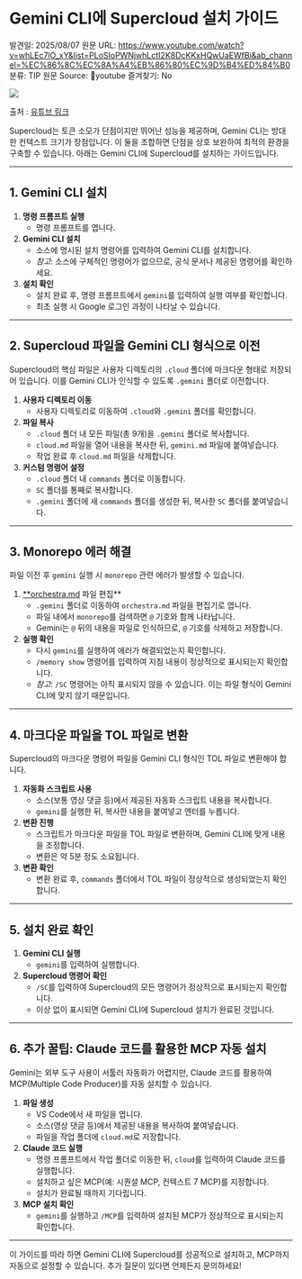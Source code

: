 # Gemini CLI에 Supercloud 설치 가이드

발견일: 2025/08/07
원문 URL: https://www.youtube.com/watch?v=whLEc7lO_xY&list=PLoSIoPWNjwhLctI2K8DcKKxHQwUaEWfBi&ab_channel=%EC%86%8C%EC%8A%A4%EB%86%80%EC%9D%B4%ED%84%B0
분류: TIP
원문 Source: 🔗youtube
즐겨찾기: No

![](https://i.ytimg.com/vi/whLEc7lO_xY/maxresdefault.jpg)

출처 : [유튜브 링크](https://www.youtube.com/watch?v=whLEc7lO_xY&list=PLoSIoPWNjwhLctI2K8DcKKxHQwUaEWfBi&ab_channel=%EC%86%8C%EC%8A%A4%EB%86%80%EC%9D%B4%ED%84%B0)

Supercloud는 토큰 소모가 단점이지만 뛰어난 성능을 제공하며, Gemini CLI는 방대한 컨텍스트 크기가 장점입니다. 이 둘을 조합하면 단점을 상호 보완하여 최적의 환경을 구축할 수 있습니다. 아래는 Gemini CLI에 Supercloud를 설치하는  가이드입니다.

---

## 1. Gemini CLI 설치

1. **명령 프롬프트 실행**
    - 명령 프롬프트를 엽니다.
2. **Gemini CLI 설치**
    - 소스에 명시된 설치 명령어를 입력하여 Gemini CLI를 설치합니다.
    - *참고*: 소스에 구체적인 명령어가 없으므로, 공식 문서나 제공된 명령어를 확인하세요.
3. **설치 확인**
    - 설치 완료 후, 명령 프롬프트에서 `gemini`를 입력하여 실행 여부를 확인합니다.
    - 최초 실행 시 Google 로그인 과정이 나타날 수 있습니다.

---

## 2. Supercloud 파일을 Gemini CLI 형식으로 이전

Supercloud의 핵심 파일은 사용자 디렉토리의 `.cloud` 폴더에 마크다운 형태로 저장되어 있습니다. 이를 Gemini CLI가 인식할 수 있도록 `.gemini` 폴더로 이전합니다.

1. **사용자 디렉토리 이동**
    - 사용자 디렉토리로 이동하여 `.cloud`와 `.gemini` 폴더를 확인합니다.
2. **파일 복사**
    - `.cloud` 폴더 내 모든 파일(총 9개)을 `.gemini` 폴더로 복사합니다.
    - `cloud.md` 파일을 열어 내용을 복사한 뒤, `gemini.md` 파일에 붙여넣습니다.
    - 작업 완료 후 `cloud.md` 파일을 삭제합니다.
3. **커스텀 명령어 설정**
    - `.cloud` 폴더 내 `commands` 폴더로 이동합니다.
    - `SC` 폴더를 통째로 복사합니다.
    - `.gemini` 폴더에 새 `commands` 폴더를 생성한 뒤, 복사한 `SC` 폴더를 붙여넣습니다.

---

## 3. Monorepo 에러 해결

파일 이전 후 `gemini` 실행 시 `monorepo` 관련 에러가 발생할 수 있습니다.

1. [**orchestra.md](http://orchestra.md/) 파일 편집**
    - `.gemini` 폴더로 이동하여 `orchestra.md` 파일을 편집기로 엽니다.
    - 파일 내에서 `monorepo`를 검색하면 `@` 기호와 함께 나타납니다.
    - Gemini는 `@` 뒤의 내용을 파일로 인식하므로, `@` 기호를 삭제하고 저장합니다.
2. **실행 확인**
    - 다시 `gemini`를 실행하여 에러가 해결되었는지 확인합니다.
    - `/memory show` 명령어를 입력하여 지침 내용이 정상적으로 표시되는지 확인합니다.
    - *참고*: `/SC` 명령어는 아직 표시되지 않을 수 있습니다. 이는 파일 형식이 Gemini CLI에 맞지 않기 때문입니다.

---

## 4. 마크다운 파일을 TOL 파일로 변환

Supercloud의 마크다운 명령어 파일을 Gemini CLI 형식인 TOL 파일로 변환해야 합니다.

1. **자동화 스크립트 사용**
    - 소스(보통 영상 댓글 등)에서 제공된 자동화 스크립트 내용을 복사합니다.
    - `gemini`를 실행한 뒤, 복사한 내용을 붙여넣고 엔터를 누릅니다.
2. **변환 진행**
    - 스크립트가 마크다운 파일을 TOL 파일로 변환하며, Gemini CLI에 맞게 내용을 조정합니다.
    - 변환은 약 5분 정도 소요됩니다.
3. **변환 확인**
    - 변환 완료 후, `commands` 폴더에서 TOL 파일이 정상적으로 생성되었는지 확인합니다.

---

## 5. 설치 완료 확인

1. **Gemini CLI 실행**
    - `gemini`를 입력하여 실행합니다.
2. **Supercloud 명령어 확인**
    - `/SC`를 입력하여 Supercloud의 모든 명령어가 정상적으로 표시되는지 확인합니다.
    - 이상 없이 표시되면 Gemini CLI에 Supercloud 설치가 완료된 것입니다.

---

## 6. 추가 꿀팁: Claude 코드를 활용한 MCP 자동 설치

Gemini는 외부 도구 사용이 서툴러 자동화가 어렵지만, Claude 코드를 활용하여 MCP(Multiple Code Producer)를 자동 설치할 수 있습니다.

1. **파일 생성**
    - VS Code에서 새 파일을 엽니다.
    - 소스(영상 댓글 등)에서 제공된 내용을 복사하여 붙여넣습니다.
    - 파일을 작업 폴더에 `cloud.md`로 저장합니다.
2. **Claude 코드 실행**
    - 명령 프롬프트에서 작업 폴더로 이동한 뒤, `cloud`를 입력하여 Claude 코드를 실행합니다.
    - 설치하고 싶은 MCP(예: 시퀀셜 MCP, 컨텍스트 7 MCP)를 지정합니다.
    - 설치가 완료될 때까지 기다립니다.
3. **MCP 설치 확인**
    - `gemini`를 실행하고 `/MCP`를 입력하여 설치된 MCP가 정상적으로 표시되는지 확인합니다.

---

이 가이드를 따라 하면 Gemini CLI에 Supercloud를 성공적으로 설치하고, MCP까지 자동으로 설정할 수 있습니다. 추가 질문이 있다면 언제든지 문의하세요!
